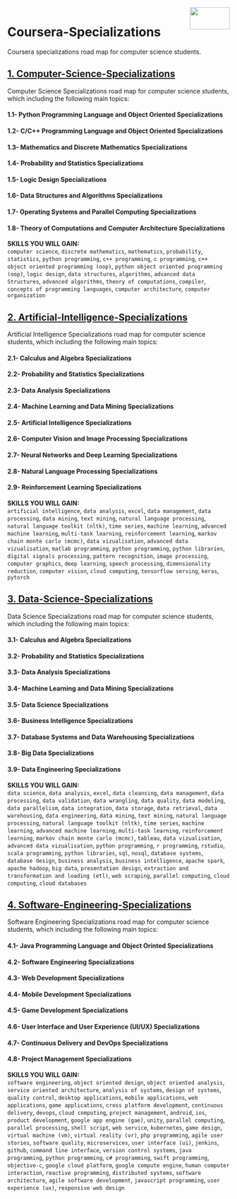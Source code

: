 <img align="right" width="90" height="50" src="https://github.com/cs-MohamedAyman/Coursera-Specializations/blob/master/organizations-logos/coursera.jpg">

# Coursera-Specializations
Coursera specializations road map for computer science students.

## [1. Computer-Science-Specializations](https://github.com/cs-MohamedAyman/Coursera-Specializations/tree/master/1.Computer-Science-Specializations)
Computer Science Specializations road map for computer science students, which including the following main topics:

#### 1.1- Python Programming Language and Object Oriented Specializations
#### 1.2- C/C++ Programming Language and Object Oriented Specializations
#### 1.3- Mathematics and Discrete Mathematics Specializations
#### 1.4- Probability and Statistics Specializations
#### 1.5- Logic Design Specializations
#### 1.6- Data Structures and Algorithms Specializations
#### 1.7- Operating Systems and Parallel Computing Specializations
#### 1.8- Theory of Computations and Computer Architecture Specializations

**SKILLS YOU WILL GAIN:**<br>
`computer science`, `discrete mathematics`, `mathematics`, `probability`, `statistics`, `python programming`, `c++ programming`, `c programming`, `c++ object oriented programming (oop)`, `python object oriented programming (oop)`, `logic design`, `data structures`, `algorithms`, `advanced data Structures`, `advanced algorithms`, `theory of computations`, `compiler`, `concepts of programming languages`, `computer architecture`, `computer organization`

## [2. Artificial-Intelligence-Specializations](https://github.com/cs-MohamedAyman/Coursera-Specializations/tree/master/2.Artificial-Intelligence-Specializations)
Artificial Intelligence Specializations road map for computer science students, which including the following main topics:

#### 2.1- Calculus and Algebra Specializations
#### 2.2- Probability and Statistics Specializations
#### 2.3- Data Analysis Specializations
#### 2.4- Machine Learning and Data Mining Specializations
#### 2.5- Artificial Intelligence Specializations
#### 2.6- Computer Vision and Image Processing Specializations
#### 2.7- Neural Networks and Deep Learning Specializations
#### 2.8- Natural Language Processing Specializations
#### 2.9- Reinforcement Learning Specializations

**SKILLS YOU WILL GAIN:**<br>
`artificial intelligence`, `data analysis`, `excel`, `data management`, `data processing`, `data mining`, `text mining`, `natural language processing`, `natural language toolkit (nltk)`, `time series`, `machine learning`, `advanced machine learning`, `multi-task learning`, `reinforcement learning`, `markov chain monte carlo (mcmc)`, `data vizualisation`, `advanced data vizualisation`, `matlab programming`, `python programming`, `python libraries`, `digital signals processing`, `pattern recognition`, `image processing`, `computer graphics`, `deep learning`, `speech processing`, `dimensionality reduction`, `computer vision`, `cloud computing`, `tensorflow serving`, `keras`, `pytorch`

## [3. Data-Science-Specializations](https://github.com/cs-MohamedAyman/Coursera-Specializations/tree/master/3.Data-Science-Specializations)
Data Science Specializations road map for computer science students, which including the following main topics:

#### 3.1- Calculus and Algebra Specializations
#### 3.2- Probability and Statistics Specializations
#### 3.3- Data Analysis Specializations
#### 3.4- Machine Learning and Data Mining Specializations
#### 3.5- Data Science Specializations
#### 3.6- Business Intelligence Specializations
#### 3.7- Database Systems and Data Warehousing Specializations
#### 3.8- Big Data Specializations
#### 3.9- Data Engineering Specializations

**SKILLS YOU WILL GAIN:**<br>
`data science`, `data analysis`, `excel`, `data cleansing`, `data management`, `data processing`, `data validation`, `data wrangling`, `data quality`, `data modeling`, `data parallelism`, `data integration`, `data storage`, `data retrieval`, `data warehousing`, `data engineering`, `data mining`, `text mining`, `natural language processing`, `natural language toolkit (nltk)`, `time series`, `machine learning`, `advanced machine learning`, `multi-task learning`, `reinforcement learning`, `markov chain monte carlo (mcmc)`, `tableau`, `data vizualisation`, `advanced data vizualisation`, `python programming`, `r programming`, `rstudio`, `scala programming`, `python libraries`, `sql`, `nosql`, `database systems`, `database design`, `business analysis`, `business intelligence`, `apache spark`, `apache hadoop`, `big data`, `presentation design`, `extraction and transformation and loading (etl)`, `web scraping`, `parallel computing`, `cloud computing`, `cloud databases`

## [4. Software-Engineering-Specializations](https://github.com/cs-MohamedAyman/Coursera-Specializations/tree/master/4.Software-Engineering-Specializations)
Software Engineering Specializations road map for computer science students, which including the following main topics:

#### 4.1- Java Programming Language and Object Orinted Specializations
#### 4.2- Software Engineering Specializations
#### 4.3- Web Development Specializations
#### 4.4- Mobile Development Specializations
#### 4.5- Game Development Specializations
#### 4.6- User Interface and User Experience (UI/UX) Specializations
#### 4.7- Continuous Delivery and DevOps Specializations
#### 4.8- Project Management Specializations

**SKILLS YOU WILL GAIN:**<br>
`software engineering`, `object oriented design`, `object oriented analysis`, `service oriented architecture`, `analysis of systems`, `design of systems`, `quality control`, `desktop applications`, `mobile applications`, `web applications`, `game applications`, `cross platform development`, `continuous delivery`, `devops`, `cloud computing`, `project management`, `android`, `ios`, `product development`, `google app engine (gae)`, `unity`, `parallel computing`, `parallel processing`, `shell script`, `web service`, `kubernetes`, `game design`, `virtual machine (vm)`, `virtual reality (vr)`, `php programming`, `agile user stories`, `software quality`, `microservices`, `user interface (ui)`, `jenkins`, `github`, `command line interface`, `version control systems`, `java programming`, `python programming`, `c# programming`, `swift programming`, `objective-c`, `google cloud platform`, `google compute engine`, `human computer interaction`, `reactive programming`, `distributed systems`, `software architecture`, `agile software development`, `javascript programming`, `user experience (ux)`, `responsive web design`
